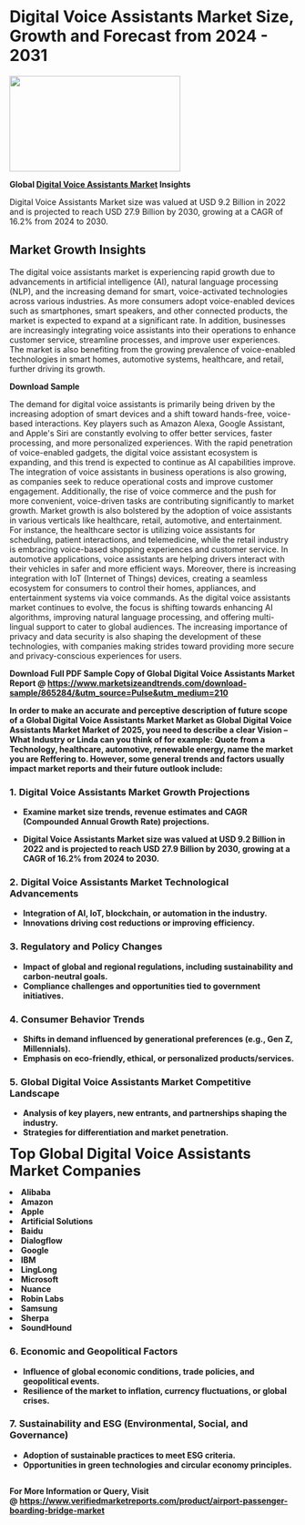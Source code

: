 <H1>Digital Voice Assistants Market Size, Growth and Forecast from 2024 - 2031</H1><img class="aligncenter size-medium wp-image-584254" src="https://thirdeyenews.in/wp-content/uploads/2024/09/Global-Market-Research-300x168.jpeg" alt="" width="300" height="168" /><p><strong>Global&nbsp;<a href="https://www.marketsizeandtrends.com/download-sample/865284/&amp;utm_source=Pulse&amp;utm_medium=210">Digital Voice Assistants Market</a> Insights</strong></p><p>Digital Voice Assistants Market size was valued at USD 9.2 Billion in 2022 and is projected to reach USD 27.9 Billion by 2030, growing at a CAGR of 16.2% from 2024 to 2030.</p><p><h2>Market Growth Insights</h2> <p>The digital voice assistants market is experiencing rapid growth due to advancements in artificial intelligence (AI), natural language processing (NLP), and the increasing demand for smart, voice-activated technologies across various industries. As more consumers adopt voice-enabled devices such as smartphones, smart speakers, and other connected products, the market is expected to expand at a significant rate. In addition, businesses are increasingly integrating voice assistants into their operations to enhance customer service, streamline processes, and improve user experiences. The market is also benefiting from the growing prevalence of voice-enabled technologies in smart homes, automotive systems, healthcare, and retail, further driving its growth.</p> <p><strong>Download Sample</strong></p> <p>The demand for digital voice assistants is primarily being driven by the increasing adoption of smart devices and a shift toward hands-free, voice-based interactions. Key players such as Amazon Alexa, Google Assistant, and Apple's Siri are constantly evolving to offer better services, faster processing, and more personalized experiences. With the rapid penetration of voice-enabled gadgets, the digital voice assistant ecosystem is expanding, and this trend is expected to continue as AI capabilities improve. The integration of voice assistants in business operations is also growing, as companies seek to reduce operational costs and improve customer engagement. Additionally, the rise of voice commerce and the push for more convenient, voice-driven tasks are contributing significantly to market growth. Market growth is also bolstered by the adoption of voice assistants in various verticals like healthcare, retail, automotive, and entertainment. For instance, the healthcare sector is utilizing voice assistants for scheduling, patient interactions, and telemedicine, while the retail industry is embracing voice-based shopping experiences and customer service. In automotive applications, voice assistants are helping drivers interact with their vehicles in safer and more efficient ways. Moreover, there is increasing integration with IoT (Internet of Things) devices, creating a seamless ecosystem for consumers to control their homes, appliances, and entertainment systems via voice commands. As the digital voice assistants market continues to evolve, the focus is shifting towards enhancing AI algorithms, improving natural language processing, and offering multi-lingual support to cater to global audiences. The increasing importance of privacy and data security is also shaping the development of these technologies, with companies making strides toward providing more secure and privacy-conscious experiences for users. <p><strong></p><p><span class=""><strong>Download Full PDF Sample Copy of Global Digital Voice Assistants Market Report</strong> @ <a href="https://www.marketsizeandtrends.com/download-sample/865284/&amp;utm_source=Pulse&amp;utm_medium=210" target="_blank">https://www.marketsizeandtrends.com/download-sample/865284/&amp;utm_source=Pulse&amp;utm_medium=210</a></span></p><p>In order to make an accurate and perceptive description of future scope of a Global&nbsp;Digital Voice Assistants Market Market as Global&nbsp;Digital Voice Assistants Market Market of 2025, you need to describe a clear Vision &ndash; What Industry or Linda can you think of for example: Quote from a Technology, healthcare, automotive, renewable energy, name the market you are Reffering to. However, some general trends and factors usually impact market reports and their future outlook include:</p><h3>1.&nbsp;<strong>Digital Voice Assistants Market Growth Projections</strong></h3><ul><li>Examine market size trends, revenue estimates and CAGR (Compounded Annual Growth Rate) projections.</li><li><p>Digital Voice Assistants Market size was valued at USD 9.2 Billion in 2022 and is projected to reach USD 27.9 Billion by 2030, growing at a CAGR of 16.2% from 2024 to 2030.</p></li></ul><h3>2.&nbsp;<strong>Digital Voice Assistants Market Technological Advancements</strong></h3><ul><li>Integration of AI, IoT, blockchain, or automation in the industry.</li><li>Innovations driving cost reductions or improving efficiency.</li></ul><h3>3.&nbsp;<strong>Regulatory and Policy Changes</strong></h3><ul><li>Impact of global and regional regulations, including sustainability and carbon-neutral goals.</li><li>Compliance challenges and opportunities tied to government initiatives.</li></ul><h3>4.&nbsp;<strong>Consumer Behavior Trends</strong></h3><ul><li>Shifts in demand influenced by generational preferences (e.g., Gen Z, Millennials).</li><li>Emphasis on eco-friendly, ethical, or personalized products/services.</li></ul><h3>5.&nbsp;<strong>Global Digital Voice Assistants Market Competitive Landscape</strong></h3><ul><li>Analysis of key players, new entrants, and partnerships shaping the industry.</li><li>Strategies for differentiation and market penetration.</li></ul><p data-pm-slice="1 1 []"><span style="color: inherit; font-family: inherit; font-size: 25px;">Top Global Digital Voice Assistants Market Companies</span></p><div class="" data-test-id=""><p><li>Alibaba</li><li> Amazon</li><li> Apple</li><li> Artificial Solutions</li><li> Baidu</li><li> Dialogflow</li><li> Google</li><li> IBM</li><li> LingLong</li><li> Microsoft</li><li> Nuance</li><li> Robin Labs</li><li> Samsung</li><li> Sherpa</li><li> SoundHound</li></p></div><h3>6.&nbsp;<strong>Economic and Geopolitical Factors</strong></h3><ul><li>Influence of global economic conditions, trade policies, and geopolitical events.</li><li>Resilience of the market to inflation, currency fluctuations, or global crises.</li></ul><h3>7.&nbsp;<strong>Sustainability and ESG (Environmental, Social, and Governance)</strong></h3><ul><li>Adoption of sustainable practices to meet ESG criteria.</li><li>Opportunities in green technologies and circular economy principles.</li></ul><h2><strong style="font-size: 14px;">For More Information or Query, Visit @&nbsp;</strong><a style="background-color: #ffffff; font-size: 14px;" href="https://www.marketsizeandtrends.com/report/digital-voice-assistants-market/" target="_blank">https://www.verifiedmarketreports.com/product/airport-passenger-boarding-bridge-market</a></h2>
